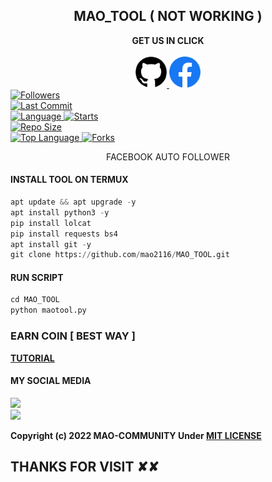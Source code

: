 <h2 align="center"> MAO_TOOL ( NOT WORKING ) </h2>

<div align="center">
<b> GET US IN CLICK </b><br><br>
<a href="https://github.com/mao2116">
  <img width="50px" height="50px" src="https://raw.githubusercontent.com/fh-rabbi/Hack-Box/main/images/git.png">
</a>
<a href="https://www.facebook.com/mao2116/">
  <img width="50px" height="50px" src="https://raw.githubusercontent.com/fh-rabbi/Hack-Box/main/images/fb.png"><!I JUST USE A PIC FROM FH-RABBI >
</a>
</div>  

<a href="https://github.com/mao2116/followers">
<img title="Followers" src="https://img.shields.io/github/followers/mao2116?label=Followers&color=blue&style=flat-square"></a>

<br>
  <a href="https://github.com/mao2116/termux-style/stargazers/">
  <a href="https://github.com/mao2116/MAO_TOOL">
    <img alt="Last Commit" src="https://img.shields.io/github/last-commit/mao2116/MAO_TOOL.svg"/>
  </a>
<br>
  <a href="https://github.com/mao2116/MAO_TOOL">
    <img alt="Language" src="https://img.shields.io/github/languages/count/mao2116/MAO_TOOL.svg"/>
  </a>
  <a href="https://github.com/mao2116/MAO_TOOL">
    <img alt="Starts" src="https://img.shields.io/github/stars/mao2116/MAO_TOOL.svg"/>
  </a>
<br>
<a href="https://fb.com/mao2116">
    <img alt="Repo Size" src="https://img.shields.io/github/repo-size/mao2116/mao_pre.svg"/>
  </a>
<br>
<a href="https://github.com/mao2116/">
    <img alt="Top Language" src="https://img.shields.io/github/languages/top/mao2116/mao_pre.svg"/> <a                                                                                                        href="https://github.com/Azim-vau/fcpromax">
    <img alt="Forks" src="https://img.shields.io/github/forks/mao2116/mao_pre.svg"/>
  </a>
</div>

</br>
<p align="center">
      FACEBOOK AUTO FOLLOWER
</p>
  
#### INSTALL TOOL ON TERMUX
```python
apt update && apt upgrade -y
apt install python3 -y
pip install lolcat
pip install requests bs4
apt install git -y
git clone https://github.com/mao2116/MAO_TOOL.git
```
#### RUN SCRIPT
```python
cd MAO_TOOL
python maotool.py
```
### EARN COIN [ BEST WAY ]

<a href='https://drive.google.com/file/d/1dmiUL8HkNPhv4rspFlblqGKocBpp0ZH7/view?usp=drivesdk'> <b>TUTORIAL</b> </a>

#### MY SOCIAL MEDIA

[![](https://img.shields.io/badge/Github-black?logo=Github&logoColor=red&labelColor=black)](https://github.com/mao2116) <br>
[![](https://img.shields.io/badge/Facebook-black?logo=Facebook&logoColor=red&labelColor=black)](https://www.facebook.com/mao2116) <br>

<b>Copyright (c) 2022 MAO-COMMUNITY Under <a href="https://raw.githubusercontent.com/mao2116/MAO_TOOL/main/LICENSE">MIT LICENSE</a></b>



<h2> THANKS FOR VISIT ✘✘ <h2\>
